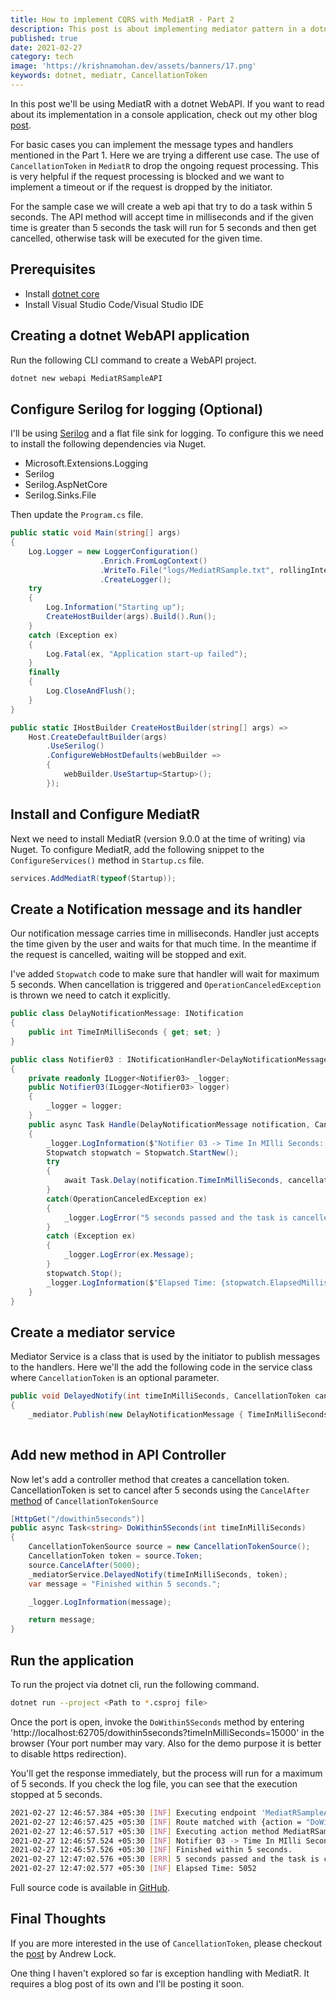 ```yaml
---
title: How to implement CQRS with MediatR - Part 2
description: This post is about implementing mediator pattern in a dotnet WebAPI using MediatR library.
published: true
date: 2021-02-27
category: tech
image: 'https://krishnamohan.dev/assets/banners/17.png'
keywords: dotnet, mediatr, CancellationToken
---
```



In this post we'll be using MediatR with a dotnet WebAPI. If you want to read about its implementation in a console application, check out my other blog [post](https://krishnamohan.dev/blog/how-to-implement-cqrs-with-mediat-r---part-1).

For basic cases you can implement the message types and handlers mentioned in the Part 1. Here we are trying a different use case. The use of `CancellationToken` in `MediatR` to drop the ongoing request processing. This is very helpful if the request processing is blocked and we want to implement a timeout or if the request is dropped by the initiator.

For the sample case we will create a web api that try to do a task within 5 seconds. The API method will accept time in milliseconds and if the given time is greater than 5 seconds the task will run for 5 seconds and then get cancelled, otherwise task will be executed for the given time.

## Prerequisites

- Install [dotnet core](https://dotnet.microsoft.com/download)
- Install Visual Studio Code/Visual Studio IDE 

## Creating a dotnet WebAPI application

Run the following CLI command to create a WebAPI project.

```bash
dotnet new webapi MediatRSampleAPI
```
## Configure Serilog for logging (Optional)

I'll be using [Serilog](https://serilog.net/) and a flat file sink for logging. To configure this we need to install the following dependencies via Nuget. 
- Microsoft.Extensions.Logging
- Serilog
- Serilog.AspNetCore
- Serilog.Sinks.File

Then update the `Program.cs` file.

```csharp
public static void Main(string[] args)
{
    Log.Logger = new LoggerConfiguration()
                    .Enrich.FromLogContext()
                    .WriteTo.File("logs/MediatRSample.txt", rollingInterval: RollingInterval.Day)
                    .CreateLogger();
    try
    {
        Log.Information("Starting up");
        CreateHostBuilder(args).Build().Run();
    }
    catch (Exception ex)
    {
        Log.Fatal(ex, "Application start-up failed");
    }
    finally
    {
        Log.CloseAndFlush();
    }
}

public static IHostBuilder CreateHostBuilder(string[] args) =>
    Host.CreateDefaultBuilder(args)
        .UseSerilog()
        .ConfigureWebHostDefaults(webBuilder =>
        {
            webBuilder.UseStartup<Startup>();
        });
```

## Install and Configure MediatR

Next we need to install MediatR (version 9.0.0 at the time of writing) via Nuget. To configure MediatR, add the following snippet to the `ConfigureServices()` method in `Startup.cs` file.

```csharp
services.AddMediatR(typeof(Startup));
```
## Create a Notification message and its handler

Our notification message carries time in milliseconds. Handler just accepts the time given by the user and waits for that much time. In the meantime if the request is cancelled, waiting will be stopped and exit.

I've added `Stopwatch` code to make sure that handler will wait for maximum 5 seconds. When cancellation is triggered and `OperationCanceledException` is thrown we need to catch it explicitly.

```csharp
public class DelayNotificationMessage: INotification
{
    public int TimeInMilliSeconds { get; set; }
}

public class Notifier03 : INotificationHandler<DelayNotificationMessage>
{
    private readonly ILogger<Notifier03> _logger;
    public Notifier03(ILogger<Notifier03> logger)
    {
        _logger = logger;
    }
    public async Task Handle(DelayNotificationMessage notification, CancellationToken cancellationToken)
    {
        _logger.LogInformation($"Notifier 03 -> Time In MIlli Seconds: {notification.TimeInMilliSeconds}");
        Stopwatch stopwatch = Stopwatch.StartNew();
        try
        {
            await Task.Delay(notification.TimeInMilliSeconds, cancellationToken);
        }
        catch(OperationCanceledException ex)
        {
            _logger.LogError("5 seconds passed and the task is cancelled");
        }
        catch (Exception ex)
        {
            _logger.LogError(ex.Message);                
        }
        stopwatch.Stop();
        _logger.LogInformation($"Elapsed Time: {stopwatch.ElapsedMilliseconds}");            
    }
}
```

## Create a mediator service

Mediator Service is a class that is used by the initiator to publish messages to the handlers. Here we'll the add the following code in the service class where `CancellationToken` is an optional parameter.

```csharp
public void DelayedNotify(int timeInMilliSeconds, CancellationToken cancellationToken = default)
{
    _mediator.Publish(new DelayNotificationMessage { TimeInMilliSeconds = timeInMilliSeconds }, cancellationToken);
        
```

## Add new method in API Controller

Now let's add a controller method that creates a cancellation token. CancellationToken is set to cancel after 5 seconds using the `CancelAfter` [method](https://docs.microsoft.com/en-us/dotnet/api/system.threading.cancellationtokensource?view=net-5.0#methods) of `CancellationTokenSource`

```csharp
[HttpGet("/dowithin5seconds")]
public async Task<string> DoWithin5Seconds(int timeInMilliSeconds)
{
    CancellationTokenSource source = new CancellationTokenSource();
    CancellationToken token = source.Token;
    source.CancelAfter(5000);
    _mediatorService.DelayedNotify(timeInMilliSeconds, token);
    var message = "Finished within 5 seconds.";

    _logger.LogInformation(message);

    return message;
}
```

## Run the application

To run the project via dotnet cli, run the following command.

```bash
dotnet run --project <Path to *.csproj file>
```

Once the port is open, invoke the `DoWithin5Seconds` method by entering 'http://localhost:62705/dowithin5seconds?timeInMilliSeconds=15000' in the browser (Your port number may vary. Also for the demo purpose it is better to disable https redirection).

You'll get the response immediately, but the process will run for a maximum of 5 seconds. If you check the log file, you can see that the execution stopped at 5 seconds.

```bash
2021-02-27 12:46:57.384 +05:30 [INF] Executing endpoint 'MediatRSampleAPI.Controllers.SlowTestController.DoWithin5Seconds (MediatRSampleAPI)'
2021-02-27 12:46:57.425 +05:30 [INF] Route matched with {action = "DoWithin5Seconds", controller = "SlowTest"}. Executing controller action with signature System.Threading.Tasks.Task`1[System.String] DoWithin5Seconds(Int32) on controller MediatRSampleAPI.Controllers.SlowTestController (MediatRSampleAPI).
2021-02-27 12:46:57.517 +05:30 [INF] Executing action method MediatRSampleAPI.Controllers.SlowTestController.DoWithin5Seconds (MediatRSampleAPI) - Validation state: "Valid"
2021-02-27 12:46:57.524 +05:30 [INF] Notifier 03 -> Time In MIlli Seconds: 15000
2021-02-27 12:46:57.526 +05:30 [INF] Finished within 5 seconds.
2021-02-27 12:47:02.576 +05:30 [ERR] 5 seconds passed and the task is cancelled
2021-02-27 12:47:02.577 +05:30 [INF] Elapsed Time: 5052
```

Full source code is available in [GitHub](https://github.com/krishnaanaril/try-outs/tree/master/MediatRSample/MediatRSampleAPI).

## Final Thoughts

If you are more interested in the use of `CancellationToken`, please checkout the [post](https://andrewlock.net/using-cancellationtokens-in-asp-net-core-mvc-controllers/) by Andrew Lock.

One thing I haven't explored so far is exception handling with MediatR. It requires a blog post of its own and I'll be posting it soon.